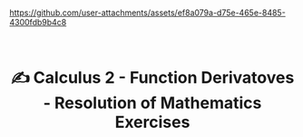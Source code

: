 
<br>

https://github.com/user-attachments/assets/ef8a079a-d75e-465e-8485-4300fdb9b4c8

<br>

# <p align="center"> ✍️ Calculus 2 - Function Derivatoves - Resolution of Mathematics Exercises




